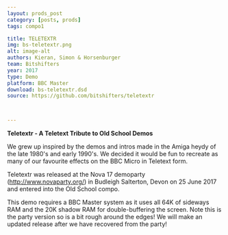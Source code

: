 ```yaml
---
layout: prods_post
category: [posts, prods]
tags: compo1

title: TELETEXTR
img: bs-teletextr.png
alt: image-alt
authors: Kieran, Simon & Horsenburger
team: Bitshifters
year: 2017
type: Demo
platform: BBC Master
download: bs-teletextr.dsd
source: https://github.com/bitshifters/teletextr



---
```


**Teletextr - A Teletext Tribute to Old School Demos**

We grew up inspired by the demos and intros made in the Amiga heydy of the late 1980's and early 1990's. We decided it would be fun to recreate as many of our favourite effects on the BBC Micro in Teletext form.

Teletextr was released at the Nova 17 demoparty (http://www.novaparty.org/) in Budleigh Salterton, Devon on 25 June 2017 and entered into the Old School compo.

This demo requires a BBC Master system as it uses all 64K of sideways RAM and the 20K shadow RAM for double-buffering the screen.  Note this is the party version so is a bit rough around the edges!  We will make an updated release after we have recovered from the party!
